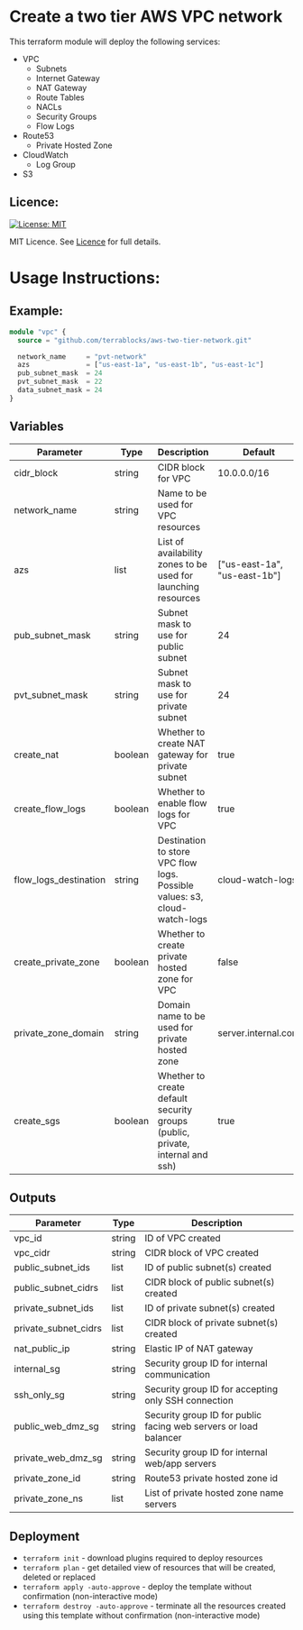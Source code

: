 # Create a two tier AWS VPC network

This terraform module will deploy the following services:
- VPC
  - Subnets
  - Internet Gateway
  - NAT Gateway
  - Route Tables
  - NACLs
  - Security Groups
  - Flow Logs
- Route53
  - Private Hosted Zone
- CloudWatch
  - Log Group
- S3

## Licence:
[![License: MIT](https://img.shields.io/badge/License-MIT-green.svg)](https://opensource.org/licenses/MIT)

MIT Licence. See [Licence](LICENCE) for full details.

# Usage Instructions:
## Example:
```terraform
module "vpc" {
  source = "github.com/terrablocks/aws-two-tier-network.git"

  network_name     = "pvt-network"
  azs              = ["us-east-1a", "us-east-1b", "us-east-1c"]
  pub_subnet_mask  = 24
  pvt_subnet_mask  = 22
  data_subnet_mask = 24
}
```
## Variables
| Parameter             | Type    | Description                                                               | Default                      | Required |
|-----------------------|---------|---------------------------------------------------------------------------|------------------------------|----------|
| cidr_block            | string  | CIDR block for VPC                                                        | 10.0.0.0/16                  | N        |
| network_name          | string  | Name to be used for VPC resources                                         |                              | Y        |
| azs                   | list    | List of availability zones to be used for launching resources             | ["us-east-1a", "us-east-1b"] | N        |
| pub_subnet_mask       | string  | Subnet mask to use for public subnet                                      | 24                           | N        |
| pvt_subnet_mask       | string  | Subnet mask to use for private subnet                                     | 24                           | N        |
| create_nat            | boolean | Whether to create NAT gateway for private subnet                                     | true                           | N        |
| create_flow_logs      | boolean | Whether to enable flow logs for VPC                                     | true                           | N        |
| flow_logs_destination | string  | Destination to store VPC flow logs. Possible values: s3, cloud-watch-logs | cloud-watch-logs             | N        |
| create_private_zone          | boolean | Whether to create private hosted zone for VPC                             | false                        | N        |
| private_zone_domain   | string  | Domain name to be used for private hosted zone                            | server.internal.com          | N        |
| create_sgs   | boolean  | Whether to create default security groups (public, private, internal and ssh)                            | true          | N        |

## Outputs
| Parameter            | Type   | Description                                                      |
|----------------------|--------|------------------------------------------------------------------|
| vpc_id               | string | ID of VPC created                                                |
| vpc_cidr               | string | CIDR block of VPC created                                                |
| public_subnet_ids     | list   | ID of public subnet(s) created                                   |
| public_subnet_cidrs  | list   | CIDR block of public subnet(s) created                           |
| private_subnet_ids    | list   | ID of private subnet(s) created                                  |
| private_subnet_cidrs | list   | CIDR block of private subnet(s) created                          |
| nat_public_ip        | string | Elastic IP of NAT gateway                                        |
| internal_sg          | string | Security group ID for internal communication                     |
| ssh_only_sg          | string | Security group ID for accepting only SSH connection              |
| public_web_dmz_sg    | string | Security group ID for public facing web servers or load balancer |
| private_web_dmz_sg   | string | Security group ID for internal web/app servers                   |
| private_zone_id      | string | Route53 private hosted zone id                                   |
| private_zone_ns      | list   | List of private hosted zone name servers                         |

## Deployment
- `terraform init` - download plugins required to deploy resources
- `terraform plan` - get detailed view of resources that will be created, deleted or replaced
- `terraform apply -auto-approve` - deploy the template without confirmation (non-interactive mode)
- `terraform destroy -auto-approve` - terminate all the resources created using this template without confirmation (non-interactive mode)
